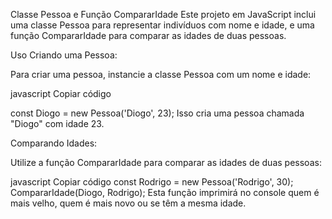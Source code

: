 Classe Pessoa e Função CompararIdade
Este projeto em JavaScript inclui uma classe Pessoa para representar indivíduos com nome e idade, e uma função CompararIdade para comparar as idades de duas pessoas.

Uso
Criando uma Pessoa:

Para criar uma pessoa, instancie a classe Pessoa com um nome e idade:

javascript
Copiar código

const Diogo = new Pessoa('Diogo', 23);
Isso cria uma pessoa chamada "Diogo" com idade 23.

Comparando Idades:

Utilize a função CompararIdade para comparar as idades de duas pessoas:

javascript
Copiar código
const Rodrigo = new Pessoa('Rodrigo', 30);
CompararIdade(Diogo, Rodrigo);
Esta função imprimirá no console quem é mais velho, quem é mais novo ou se têm a mesma idade.